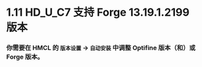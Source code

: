 # 1.11 HD_U_C7 支持 Forge 13.19.1.2199 版本

### 你需要在 HMCL 的 `版本设置` -> `自动安装` 中调整 Optifine 版本（和）或 Forge 版本。
